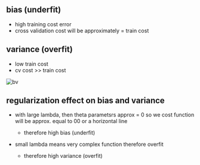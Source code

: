 ## bias (underfit)
- high training cost error
- cross validation cost will be approximately = train cost


## variance (overfit)
- low train cost
- cv cost >> train cost


![bv](https://i.gyazo.com/d1a42514aa8fbc5fa421922e2a07f064.png)

## regularization effect on bias and variance

- with large lambda, then theta parametsrs approx = 0 so we cost function will be approx. equal to 00 or a horizontal line
  - therefore high bias (underfit)
  
- small lambda means very complex function therefore overfit
  - therefore high variance (overfit)

